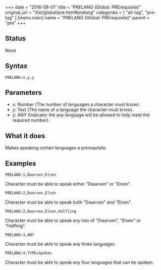 +++
date = "2016-08-01"
title = "PRELANG (Global: PRErequisite)"
original_url = "/list/global/pre.html#prelang"
categories = [ "all-tag", "pre-tag" ]
[menu.main]
    name = "PRELANG (Global: PRErequisite)"
    parent = "pre"
+++

## Status

None

## Syntax

`PRELANG:x,y,y`

## Parameters

-   x: Number (The number of languages a character
    must know).
-   y: Text (The name of a language the character
    must know).
-   y: ANY (Indicator the any language will be allowed
    to help meet the required number).



What it does
------------

Makes speaking certain languages a prerequisite.

Examples
--------

`PRELANG:1,Dwarven,Elven`

Character must be able to speak either "Dwarven" or "Elven".

`PRELANG:2,Dwarven,Elven`

Character must be able to speak both "Dwarven" and "Elven".

`PRELANG:2,Dwarven,Elven,Halfling`

Character must be able to speak any two of "Dwarven", "Elven" or
"Halfling".

`PRELANG:3,ANY`

Character must be able to speak any three languages.

`PRELANG:4,TYPE=Spoken`

Character must be able to speak any four languages that can be spoken.

